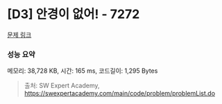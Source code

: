 # [D3] 안경이 없어! - 7272 

[문제 링크](https://swexpertacademy.com/main/code/problem/problemDetail.do?contestProbId=AWl0ZQ8qn7UDFAXz) 

### 성능 요약

메모리: 38,728 KB, 시간: 165 ms, 코드길이: 1,295 Bytes



> 출처: SW Expert Academy, https://swexpertacademy.com/main/code/problem/problemList.do